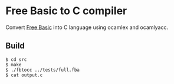 # Free Basic to C compiler

Convert [Free Basic](http://www.freebasic.net) into C language using ocamlex and ocamlyacc.

## Build
```
$ cd src
$ make 
$ ./fbtocc ../tests/full.fba
$ cat output.c
```
